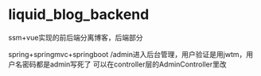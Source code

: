 # liquid_blog_backend
ssm+vue实现的前后端分离博客，后端部分

spring+springmvc+springboot
/admin进入后台管理，用户验证是用jwtm，用户名密码都是admin写死了
可以在controller层的AdminController里改

